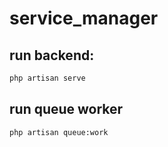 
# service_manager
## run backend:
```bash
php artisan serve
```

## run queue worker
```bash
php artisan queue:work
```
